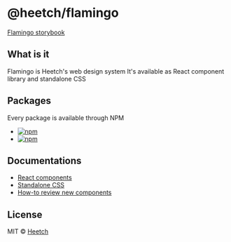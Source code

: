 # @heetch/flamingo

[Flamingo storybook](https://flamingo.heetch-eng.now.sh)

## What is it

Flamingo is Heetch's web design system
It's available as React component library and standalone CSS

## Packages

Every package is available through NPM

- [![npm](https://img.shields.io/npm/v/@heetch/flamingo-react.svg?label=@heetch/flamingo-react)](https://www.npmjs.com/package/@heetch/flamingo-react)
- [![npm](https://img.shields.io/npm/v/@heetch/flamingo-css.svg?label=@heetch/flamingo-css)](https://www.npmjs.com/package/@heetch/flamingo-css)

## Documentations

- [React components](packages/react/README.md)
- [Standalone CSS](packages/css/README.md)
- [How-to review new components](docs/how-to-review-new-components.md)

## License

MIT © [Heetch](https://github.com/heetch)
